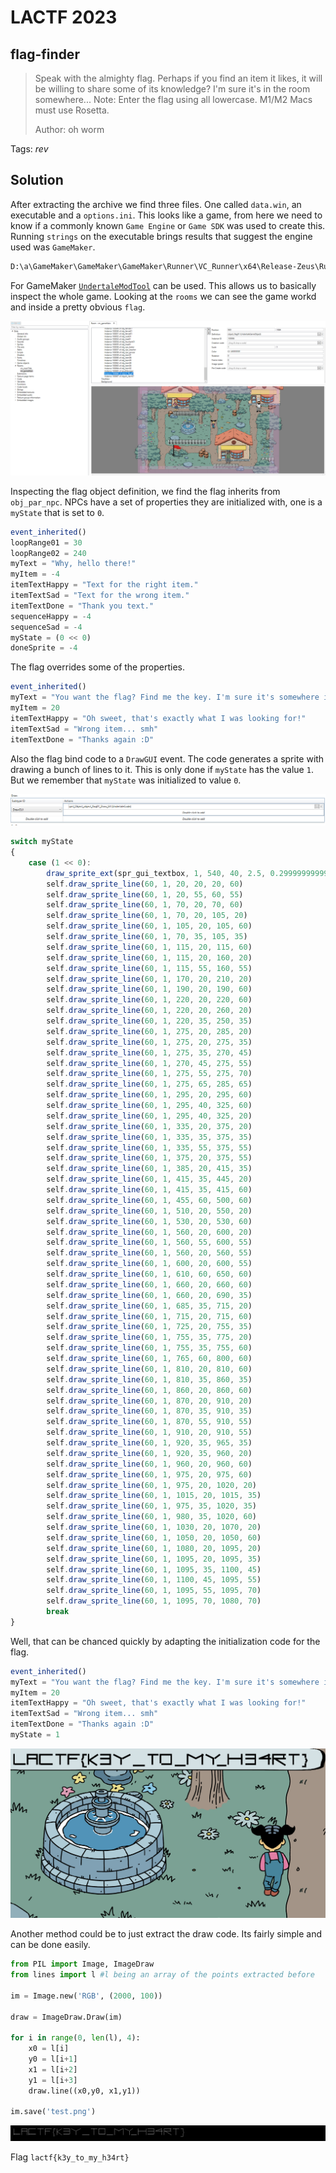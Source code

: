 # LACTF 2023

## flag-finder

> Speak with the almighty flag. Perhaps if you find an item it likes, it will be willing to share some of its knowledge? I'm sure it's in the room somewhere... Note: Enter the flag using all lowercase. M1/M2 Macs must use Rosetta.
> 
> Author: oh worm
> 

Tags: _rev_

## Solution
After extracting the archive we find three files. One called `data.win`, an executable and a `options.ini`. This looks like a game, from here we need to know if a commonly known `Game Engine` or `Game SDK` was used to create this. Running `strings` on the executable brings results that suggest the engine used was `GameMaker`.

```bash
D:\a\GameMaker\GameMaker\GameMaker\Runner\VC_Runner\x64\Release-Zeus\Runner.pdb
```

For GameMaker [`UndertaleModTool`](https://github.com/krzys-h/UndertaleModTool) can be used. This allows us to basically inspect the whole game. Looking at the `rooms` we can see the game workd and inside a pretty obvious `flag`.

![](world.png)

Inspecting the flag object definition, we find the flag inherits from `obj_par_npc`. NPCs have a set of properties they are initialized with, one is a `myState` that is set to `0`.

```javascript
event_inherited()
loopRange01 = 30
loopRange02 = 240
myText = "Why, hello there!"
myItem = -4
itemTextHappy = "Text for the right item."
itemTextSad = "Text for the wrong item."
itemTextDone = "Thank you text."
sequenceHappy = -4
sequenceSad = -4
myState = (0 << 0)
doneSprite = -4
```

The flag overrides some of the properties.

```javascript
event_inherited()
myText = "You want the flag? Find me the key. I'm sure it's somewhere in this room..."
myItem = 20
itemTextHappy = "Oh sweet, that's exactly what I was looking for!"
itemTextSad = "Wrong item... smh"
itemTextDone = "Thanks again :D"
```

Also the flag bind code to a `DrawGUI` event. The code generates a sprite with drawing a bunch of lines to it. This is only done if `myState` has the value `1`. But we remember that `myState` was initialized to value `0`.

![](draw.png)

```javascript
switch myState
{
    case (1 << 0):
        draw_sprite_ext(spr_gui_textbox, 1, 540, 40, 2.5, 0.29999999999999999, 0, c_white, 1)
        self.draw_sprite_line(60, 1, 20, 20, 20, 60)
        self.draw_sprite_line(60, 1, 20, 55, 60, 55)
        self.draw_sprite_line(60, 1, 70, 20, 70, 60)
        self.draw_sprite_line(60, 1, 70, 20, 105, 20)
        self.draw_sprite_line(60, 1, 105, 20, 105, 60)
        self.draw_sprite_line(60, 1, 70, 35, 105, 35)
        self.draw_sprite_line(60, 1, 115, 20, 115, 60)
        self.draw_sprite_line(60, 1, 115, 20, 160, 20)
        self.draw_sprite_line(60, 1, 115, 55, 160, 55)
        self.draw_sprite_line(60, 1, 170, 20, 210, 20)
        self.draw_sprite_line(60, 1, 190, 20, 190, 60)
        self.draw_sprite_line(60, 1, 220, 20, 220, 60)
        self.draw_sprite_line(60, 1, 220, 20, 260, 20)
        self.draw_sprite_line(60, 1, 220, 35, 250, 35)
        self.draw_sprite_line(60, 1, 275, 20, 285, 20)
        self.draw_sprite_line(60, 1, 275, 20, 275, 35)
        self.draw_sprite_line(60, 1, 275, 35, 270, 45)
        self.draw_sprite_line(60, 1, 270, 45, 275, 55)
        self.draw_sprite_line(60, 1, 275, 55, 275, 70)
        self.draw_sprite_line(60, 1, 275, 65, 285, 65)
        self.draw_sprite_line(60, 1, 295, 20, 295, 60)
        self.draw_sprite_line(60, 1, 295, 40, 325, 60)
        self.draw_sprite_line(60, 1, 295, 40, 325, 20)
        self.draw_sprite_line(60, 1, 335, 20, 375, 20)
        self.draw_sprite_line(60, 1, 335, 35, 375, 35)
        self.draw_sprite_line(60, 1, 335, 55, 375, 55)
        self.draw_sprite_line(60, 1, 375, 20, 375, 55)
        self.draw_sprite_line(60, 1, 385, 20, 415, 35)
        self.draw_sprite_line(60, 1, 415, 35, 445, 20)
        self.draw_sprite_line(60, 1, 415, 35, 415, 60)
        self.draw_sprite_line(60, 1, 455, 60, 500, 60)
        self.draw_sprite_line(60, 1, 510, 20, 550, 20)
        self.draw_sprite_line(60, 1, 530, 20, 530, 60)
        self.draw_sprite_line(60, 1, 560, 20, 600, 20)
        self.draw_sprite_line(60, 1, 560, 55, 600, 55)
        self.draw_sprite_line(60, 1, 560, 20, 560, 55)
        self.draw_sprite_line(60, 1, 600, 20, 600, 55)
        self.draw_sprite_line(60, 1, 610, 60, 650, 60)
        self.draw_sprite_line(60, 1, 660, 20, 660, 60)
        self.draw_sprite_line(60, 1, 660, 20, 690, 35)
        self.draw_sprite_line(60, 1, 685, 35, 715, 20)
        self.draw_sprite_line(60, 1, 715, 20, 715, 60)
        self.draw_sprite_line(60, 1, 725, 20, 755, 35)
        self.draw_sprite_line(60, 1, 755, 35, 775, 20)
        self.draw_sprite_line(60, 1, 755, 35, 755, 60)
        self.draw_sprite_line(60, 1, 765, 60, 800, 60)
        self.draw_sprite_line(60, 1, 810, 20, 810, 60)
        self.draw_sprite_line(60, 1, 810, 35, 860, 35)
        self.draw_sprite_line(60, 1, 860, 20, 860, 60)
        self.draw_sprite_line(60, 1, 870, 20, 910, 20)
        self.draw_sprite_line(60, 1, 870, 35, 910, 35)
        self.draw_sprite_line(60, 1, 870, 55, 910, 55)
        self.draw_sprite_line(60, 1, 910, 20, 910, 55)
        self.draw_sprite_line(60, 1, 920, 35, 965, 35)
        self.draw_sprite_line(60, 1, 920, 35, 960, 20)
        self.draw_sprite_line(60, 1, 960, 20, 960, 60)
        self.draw_sprite_line(60, 1, 975, 20, 975, 60)
        self.draw_sprite_line(60, 1, 975, 20, 1020, 20)
        self.draw_sprite_line(60, 1, 1015, 20, 1015, 35)
        self.draw_sprite_line(60, 1, 975, 35, 1020, 35)
        self.draw_sprite_line(60, 1, 980, 35, 1020, 60)
        self.draw_sprite_line(60, 1, 1030, 20, 1070, 20)
        self.draw_sprite_line(60, 1, 1050, 20, 1050, 60)
        self.draw_sprite_line(60, 1, 1080, 20, 1095, 20)
        self.draw_sprite_line(60, 1, 1095, 20, 1095, 35)
        self.draw_sprite_line(60, 1, 1095, 35, 1100, 45)
        self.draw_sprite_line(60, 1, 1100, 45, 1095, 55)
        self.draw_sprite_line(60, 1, 1095, 55, 1095, 70)
        self.draw_sprite_line(60, 1, 1095, 70, 1080, 70)
        break
}
```

Well, that can be chanced quickly by adapting the initialization code for the flag.

```javascript 
event_inherited()
myText = "You want the flag? Find me the key. I'm sure it's somewhere in this room..."
myItem = 20
itemTextHappy = "Oh sweet, that's exactly what I was looking for!"
itemTextSad = "Wrong item... smh"
itemTextDone = "Thanks again :D"
myState = 1
```

![](flag.png)

Another method could be to just extract the draw code. Its fairly simple and can be done easily.

```python
from PIL import Image, ImageDraw
from lines import l #l being an array of the points extracted before

im = Image.new('RGB', (2000, 100))

draw = ImageDraw.Draw(im)

for i in range(0, len(l), 4):
    x0 = l[i]
    y0 = l[i+1]
    x1 = l[i+2]
    y1 = l[i+3]
    draw.line((x0,y0, x1,y1))

im.save('test.png')
```

![](flag1.png)

Flag `lactf{k3y_to_my_h34rt}`